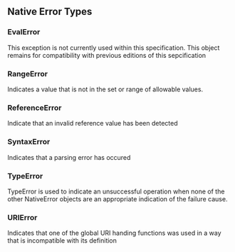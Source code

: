 ## Native Error Types

### EvalError
This exception is not currently used within this specification. This object remains for compatibility with previous editions of this sepcification

### RangeError
Indicates a value that is not in the set or range of allowable values.

### ReferenceError
Indicate that an invalid reference value has been detected

### SyntaxError
Indicates that a parsing error has occured

### TypeError
TypeError is used to indicate an unsuccessful operation when none of the other NativeError objects are an appropriate indication of the failure cause.

### URIError
Indicates that one of the global URI handing functions was used in a way that is incompatible with its definition




